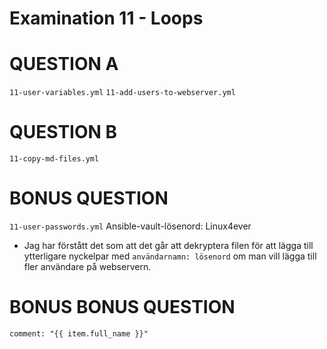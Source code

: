 # Examination 11 - Loops

# QUESTION A

`11-user-variables.yml`
`11-add-users-to-webserver.yml`

# QUESTION B

`11-copy-md-files.yml`

# BONUS QUESTION

`11-user-passwords.yml`
Ansible-vault-lösenord: Linux4ever

- Jag har förstått det som att det går att dekryptera filen för att lägga till ytterligare nyckelpar med `användarnamn: lösenord` om man vill lägga till fler användare på webservern.

# BONUS BONUS QUESTION

`comment: "{{ item.full_name }}"`
